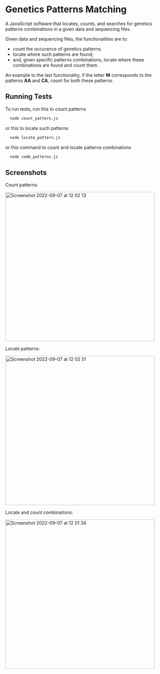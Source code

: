 
# Genetics Patterns Matching


A JavaScript software that locates, counts, and searches for genetics patterns combinations in a given data and sequencing files.


Given data and sequencing files, the functionalities are to:

- count the occurance of genetics patterns;
- locate where such patterns are found;
- and, given specific patterns combinations, locate where these combinations are found and count them.

An example to the last functionality, if the letter **M** corresponds to the patterns **AA** and **CA**, count for both these patterns.
## Running Tests

To run tests, run this to count patterns

```bash
  node count_pattern.js
```
or this to locate such patterns

```bash
  node locate_pattern.js
```

or this command to count and locate patterns combinations

```bash
  node comb_patterns.js
```
## Screenshots

Count patterns:

<img width="467" alt="Screenshot 2022-09-07 at 12 02 13" src="https://user-images.githubusercontent.com/81911045/188853748-865a8ea3-fc69-436c-a1f0-64bd1fa7d4e3.png">

Locate patterns:

<img width="467" alt="Screenshot 2022-09-07 at 12 02 51" src="https://user-images.githubusercontent.com/81911045/188853912-c6994e2c-a53e-44b2-bfc2-083eb418bfac.png">

Locate and count combinations:

<img width="467" alt="Screenshot 2022-09-07 at 12 01 34" src="https://user-images.githubusercontent.com/81911045/188853952-cd84eb03-21ce-4f98-a6cd-4a1eedf70b0d.png">


